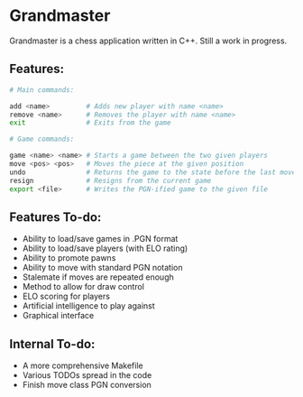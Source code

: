 # Grandmaster

Grandmaster is a chess application written in C++. Still a work in progress.

## Features:

```Bash
# Main commands:

add <name>         # Adds new player with name <name>
remove <name>      # Removes the player with name <name>
exit               # Exits from the game

# Game commands:

game <name> <name> # Starts a game between the two given players
move <pos> <pos>   # Moves the piece at the given position
undo               # Returns the game to the state before the last move
resign             # Resigns from the current game
export <file>      # Writes the PGN-ified game to the given file
```

## Features To-do:
- Ability to load/save games in .PGN format
- Ability to load/save players (with ELO rating)
- Ability to promote pawns
- Ability to move with standard PGN notation
- Stalemate if moves are repeated enough
- Method to allow for draw control
- ELO scoring for players
- Artificial intelligence to play against
- Graphical interface

## Internal To-do:
- A more comprehensive Makefile
- Various TODOs spread in the code
- Finish move class PGN conversion
